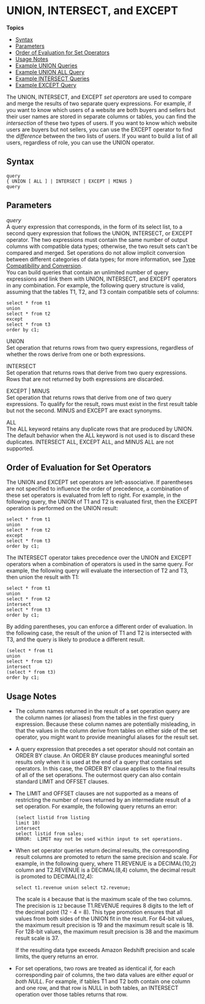 # UNION, INTERSECT, and EXCEPT<a name="r_UNION"></a>

**Topics**
+ [Syntax](#r_UNION-synopsis)
+ [Parameters](#r_UNION-parameters)
+ [Order of Evaluation for Set Operators](#r_UNION-order-of-evaluation-for-set-operators)
+ [Usage Notes](#r_UNION-usage-notes)
+ [Example UNION Queries](c_example_union_query.md)
+ [Example UNION ALL Query](c_example_unionall_query.md)
+ [Example INTERSECT Queries](c_example_intersect_query.md)
+ [Example EXCEPT Query](c_Example_MINUS_query.md)

The UNION, INTERSECT, and EXCEPT *set operators* are used to compare and merge the results of two separate query expressions\. For example, if you want to know which users of a website are both buyers and sellers but their user names are stored in separate columns or tables, you can find the *intersection* of these two types of users\. If you want to know which website users are buyers but not sellers, you can use the EXCEPT operator to find the *difference* between the two lists of users\. If you want to build a list of all users, regardless of role, you can use the UNION operator\.

## Syntax<a name="r_UNION-synopsis"></a>

```
query
{ UNION [ ALL ] | INTERSECT | EXCEPT | MINUS }
query
```

## Parameters<a name="r_UNION-parameters"></a>

 *query*   
A query expression that corresponds, in the form of its select list, to a second query expression that follows the UNION, INTERSECT, or EXCEPT operator\. The two expressions must contain the same number of output columns with compatible data types; otherwise, the two result sets can't be compared and merged\. Set operations do not allow implicit conversion between different categories of data types; for more information, see [Type Compatibility and Conversion](r_Type_conversion.md)\.  
You can build queries that contain an unlimited number of query expressions and link them with UNION, INTERSECT, and EXCEPT operators in any combination\. For example, the following query structure is valid, assuming that the tables T1, T2, and T3 contain compatible sets of columns:   

```
select * from t1
union
select * from t2
except
select * from t3
order by c1;
```

UNION   
Set operation that returns rows from two query expressions, regardless of whether the rows derive from one or both expressions\.

INTERSECT   
Set operation that returns rows that derive from two query expressions\. Rows that are not returned by both expressions are discarded\.

EXCEPT \| MINUS   
Set operation that returns rows that derive from one of two query expressions\. To qualify for the result, rows must exist in the first result table but not the second\. MINUS and EXCEPT are exact synonyms\. 

ALL   
The ALL keyword retains any duplicate rows that are produced by UNION\. The default behavior when the ALL keyword is not used is to discard these duplicates\. INTERSECT ALL, EXCEPT ALL, and MINUS ALL are not supported\.

## Order of Evaluation for Set Operators<a name="r_UNION-order-of-evaluation-for-set-operators"></a>

The UNION and EXCEPT set operators are left\-associative\. If parentheses are not specified to influence the order of precedence, a combination of these set operators is evaluated from left to right\. For example, in the following query, the UNION of T1 and T2 is evaluated first, then the EXCEPT operation is performed on the UNION result: 

```
select * from t1
union
select * from t2
except
select * from t3
order by c1;
```

The INTERSECT operator takes precedence over the UNION and EXCEPT operators when a combination of operators is used in the same query\. For example, the following query will evaluate the intersection of T2 and T3, then union the result with T1: 

```
select * from t1
union
select * from t2
intersect
select * from t3
order by c1;
```

By adding parentheses, you can enforce a different order of evaluation\. In the following case, the result of the union of T1 and T2 is intersected with T3, and the query is likely to produce a different result\. 

```
(select * from t1
union
select * from t2)
intersect
(select * from t3)
order by c1;
```

## Usage Notes<a name="r_UNION-usage-notes"></a>
+ The column names returned in the result of a set operation query are the column names \(or aliases\) from the tables in the first query expression\. Because these column names are potentially misleading, in that the values in the column derive from tables on either side of the set operator, you might want to provide meaningful aliases for the result set\.
+ A query expression that precedes a set operator should not contain an ORDER BY clause\. An ORDER BY clause produces meaningful sorted results only when it is used at the end of a query that contains set operators\. In this case, the ORDER BY clause applies to the final results of all of the set operations\. The outermost query can also contain standard LIMIT and OFFSET clauses\. 
+ The LIMIT and OFFSET clauses are not supported as a means of restricting the number of rows returned by an intermediate result of a set operation\. For example, the following query returns an error:

  ```
  (select listid from listing
  limit 10)
  intersect
  select listid from sales;
  ERROR:  LIMIT may not be used within input to set operations.
  ```
+ When set operator queries return decimal results, the corresponding result columns are promoted to return the same precision and scale\. For example, in the following query, where T1\.REVENUE is a DECIMAL\(10,2\) column and T2\.REVENUE is a DECIMAL\(8,4\) column, the decimal result is promoted to DECIMAL\(12,4\): 

  ```
  select t1.revenue union select t2.revenue;
  ```

  The scale is `4` because that is the maximum scale of the two columns\. The precision is `12` because T1\.REVENUE requires 8 digits to the left of the decimal point \(12 \- 4 = 8\)\. This type promotion ensures that all values from both sides of the UNION fit in the result\. For 64\-bit values, the maximum result precision is 19 and the maximum result scale is 18\. For 128\-bit values, the maximum result precision is 38 and the maximum result scale is 37\.

  If the resulting data type exceeds Amazon Redshift precision and scale limits, the query returns an error\.
+ For set operations, two rows are treated as identical if, for each corresponding pair of columns, the two data values are either *equal* or *both NULL*\. For example, if tables T1 and T2 both contain one column and one row, and that row is NULL in both tables, an INTERSECT operation over those tables returns that row\.